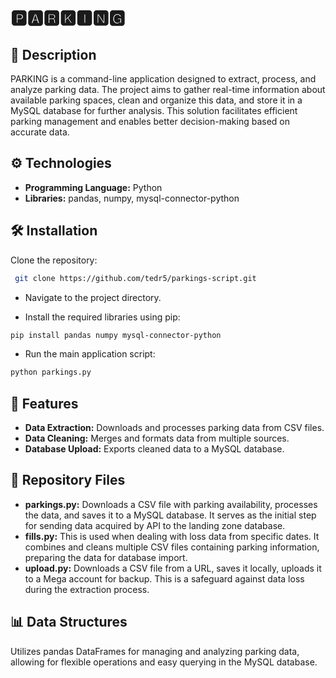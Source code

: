 # 🅿🅰🆁🅺🅸🅽🅶

## 📖 Description

PARKING is a command-line application designed to extract, process, and analyze parking data. The project aims to gather real-time information about available parking spaces, clean and organize this data, and store it in a MySQL database for further analysis. This solution facilitates efficient parking management and enables better decision-making based on accurate data.

## ⚙️ Technologies

- **Programming Language:** Python
- **Libraries:** pandas, numpy, mysql-connector-python

## 🛠️ Installation

Clone the repository:
```bash
 git clone https://github.com/tedr5/parkings-script.git
```
- Navigate to the project directory.
  
- Install the required libraries using pip:
```bash
pip install pandas numpy mysql-connector-python
```
- Run the main application script:
```bash
python parkings.py
```

## 🚀 Features

- **Data Extraction:** Downloads and processes parking data from CSV files.
- **Data Cleaning:** Merges and formats data from multiple sources.
- **Database Upload:** Exports cleaned data to a MySQL database.

## 📂 Repository Files

- **parkings.py:** Downloads a CSV file with parking availability, processes the data, and saves it to a MySQL database.  It serves as the initial step for sending data acquired by API to the landing zone database.
- **fills.py:** This is used when dealing with loss data from specific dates. It combines and cleans multiple CSV files containing parking information, preparing the data for database import. 
- **upload.py:** Downloads a CSV file from a URL, saves it locally, uploads it to a Mega account for backup. This is a safeguard against data loss during the extraction process. 

## 📊 Data Structures

Utilizes pandas DataFrames for managing and analyzing parking data, allowing for flexible operations and easy querying in the MySQL database.
